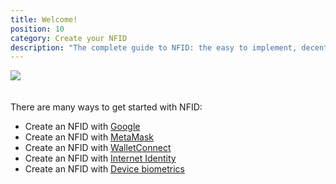```yaml
---
title: Welcome!
position: 10
category: Create your NFID
description: "The complete guide to NFID: the easy to implement, decentralized one-touch MFA and authorization platform."
---
```

<img src="register.png" style="100%;margin:auto;padding-bottom:20px;"></img>

There are many ways to get started with NFID:
- Create an NFID with [Google](google-registration)
- Create an NFID with [MetaMask](metamask-registration)
- Create an NFID with [WalletConnect](walletconnect-registration)
- Create an NFID with [Internet Identity](internet-identity-registration)
- Create an NFID with [Device biometrics](device-registration)